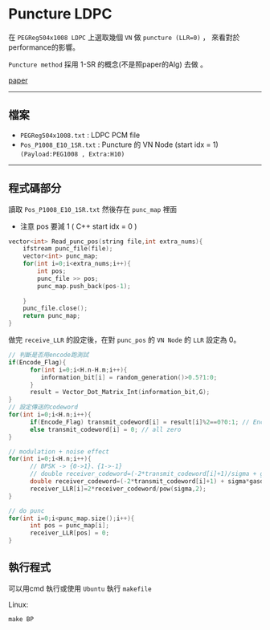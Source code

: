 # Puncture LDPC

在 `PEGReg504x1008 LDPC` 上選取幾個 `VN` 做 `puncture (LLR=0)` ， 來看對於performance的影響。

`Puncture method` 採用 1-SR 的概念(不是照paper的Alg) 去做 。

[paper](https://ieeexplore.ieee.org/document/6398903)

---
## 檔案

- `PEGReg504x1008.txt` : LDPC PCM file
- `Pos_P1008_E10_1SR.txt` : Puncture 的 VN Node (start idx = 1) `(Payload:PEG1008 , Extra:H10)`

---

## 程式碼部分
讀取 `Pos_P1008_E10_1SR.txt` 然後存在 `punc_map` 裡面

* 注意 pos 要減 1 ( C++ start idx = 0 )
``` c++ =
vector<int> Read_punc_pos(string file,int extra_nums){
    ifstream punc_file(file);
    vector<int> punc_map;  
    for(int i=0;i<extra_nums;i++){
        int pos;
        punc_file >> pos;
        punc_map.push_back(pos-1);
        
    }
    punc_file.close();
    return punc_map;
}
```
做完 `receive_LLR` 的設定後，在對 `punc_pos` 的 `VN Node` 的 `LLR` 設定為 0。
``` c++ = 
// 判斷是否用encode跑測試
if(Encode_Flag){
      for(int i=0;i<H.n-H.m;i++){
         information_bit[i] = random_generation()>0.5?1:0;
      }
      result = Vector_Dot_Matrix_Int(information_bit,G);
}
// 設定傳送的codeword
for(int i=0;i<H.n;i++){
      if(Encode_Flag) transmit_codeword[i] = result[i]%2==0?0:1; // Encode CodeWord
      else transmit_codeword[i] = 0; // all zero
}

// modulation + noise effect
for(int i=0;i<H.n;i++){
      // BPSK -> {0->1}、{1->-1}
      // double receiver_codeword=(-2*transmit_codeword[i]+1)/sigma + gasdev(); // power up
      double receiver_codeword=(-2*transmit_codeword[i]+1) + sigma*gasdev(); // fixed power
      receiver_LLR[i]=2*receiver_codeword/pow(sigma,2); 
}

// do punc
for(int i=0;i<punc_map.size();i++){
      int pos = punc_map[i];
      receiver_LLR[pos] = 0;
}
```

## 執行程式
可以用cmd 執行或使用 `Ubuntu` 執行 `makefile`

Linux:
```
make BP
```
